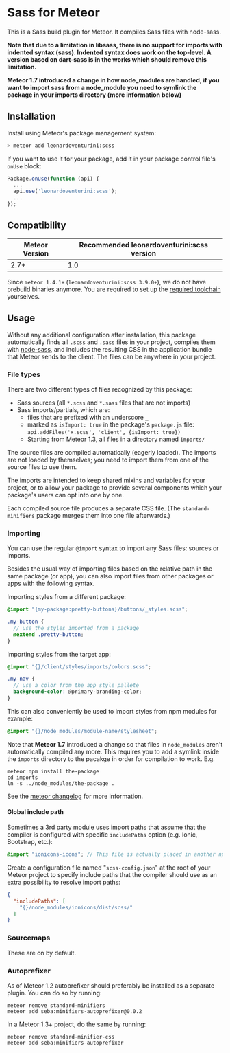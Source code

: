 # Sass for Meteor
This is a Sass build plugin for Meteor. It compiles Sass files with node-sass.

**Note that due to a limitation in libsass, there is no support for imports with indented syntax (sass). Indented syntax does work on the top-level. A version based on dart-sass is in the works which should remove this limitation.**

**Meteor 1.7 introduced a change in how node_modules are handled, if you want to import sass from a node_module you need to symlink the package in your imports directory (more information below)**

## Installation

Install using Meteor's package management system:

```bash
> meteor add leonardoventurini:scss
```

If you want to use it for your package, add it in your package control file's
`onUse` block:

```javascript
Package.onUse(function (api) {
  ...
  api.use('leonardoventurini:scss');
  ...
});
```

## Compatibility
<table>
<thead>
<tr><th>Meteor Version</th><th>Recommended leonardoventurini:scss version</th></tr>
</thead>
<tbody>
<tr><td>2.7+</td><td>1.0</td></tr>
</tbody>
</table>

Since `meteor 1.4.1+` (`leonardoventurini:scss 3.9.0+`), we do not have prebuild binaries anymore. You are required to set up the [required toolchain](https://github.com/nodejs/node-gyp) yourselves.

## Usage
Without any additional configuration after installation, this package automatically finds all `.scss` and `.sass` files in your project, compiles them with [node-sass](https://github.com/sass/node-sass), and includes the resulting CSS in the application bundle that Meteor sends to the client. The files can be anywhere in your project.

### File types

There are two different types of files recognized by this package:

- Sass sources (all `*.scss` and `*.sass` files that are not imports)
- Sass imports/partials, which are:
  * files that are prefixed with an underscore `_`
  * marked as `isImport: true` in the package's `package.js` file:
    `api.addFiles('x.scss', 'client', {isImport: true})`
  * Starting from Meteor 1.3, all files in a directory named `imports/`

The source files are compiled automatically (eagerly loaded). The imports are not loaded by
themselves; you need to import them from one of the source files to use them.

The imports are intended to keep shared mixins and variables for your project,
or to allow your package to provide several components which your package's
users can opt into one by one.

Each compiled source file produces a separate CSS file.  (The
`standard-minifiers` package merges them into one file afterwards.)

### Importing

You can use the regular `@import` syntax to import any Sass files: sources or
imports.

Besides the usual way of importing files based on the relative path in the same
package (or app), you can also import files from other packages or apps with the
following syntax.

Importing styles from a different package:

```scss
@import "{my-package:pretty-buttons}/buttons/_styles.scss";

.my-button {
  // use the styles imported from a package
  @extend .pretty-button;
}
```

Importing styles from the target app:

```scss
@import "{}/client/styles/imports/colors.scss";

.my-nav {
  // use a color from the app style pallete
  background-color: @primary-branding-color;
}
```

This can also conveniently be used to import styles from npm modules for example:
```scss
@import "{}/node_modules/module-name/stylesheet";
```

Note that **Meteor 1.7** introduced a change so that files in `node_modules` aren't automatically compiled any more.
This requires you to add a symlink inside the `imports` directory to the pacakge in order for compilation to work.
E.g.

```
meteor npm install the-package
cd imports
ln -s ../node_modules/the-package .
```

See the [meteor changelog](https://github.com/meteor/meteor/blob/devel/History.md) for more information.

#### Global include path

Sometimes a 3rd party module uses import paths that assume that the compiler is
configured with specific `includePaths` option (e.g. Ionic, Bootstrap, etc.):
```scss
@import "ionicons-icons"; // This file is actually placed in another npm module!
```

Create a configuration file named "`scss-config.json`" at the root of your Meteor
project to specify include paths that the compiler should use as an extra
possibility to resolve import paths:
```json
{
  "includePaths": [
    "{}/node_modules/ionicons/dist/scss/"
  ]
}
```


### Sourcemaps
These are on by default.

### Autoprefixer
As of Meteor 1.2 autoprefixer should preferably be installed as a separate plugin. You can do so by running:

```
meteor remove standard-minifiers
meteor add seba:minifiers-autoprefixer@0.0.2
```

In a Meteor 1.3+ project, do the same by running:
```
meteor remove standard-minifier-css
meteor add seba:minifiers-autoprefixer
```
